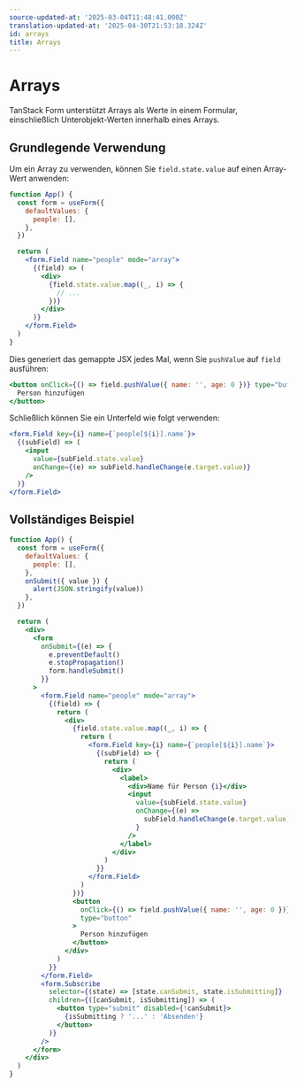 ```yaml
---
source-updated-at: '2025-03-04T11:48:41.000Z'
translation-updated-at: '2025-04-30T21:53:18.324Z'
id: arrays
title: Arrays
---
```


# Arrays

TanStack Form unterstützt Arrays als Werte in einem Formular, einschließlich Unterobjekt-Werten innerhalb eines Arrays.

## Grundlegende Verwendung

Um ein Array zu verwenden, können Sie `field.state.value` auf einen Array-Wert anwenden:

```jsx
function App() {
  const form = useForm({
    defaultValues: {
      people: [],
    },
  })

  return (
    <form.Field name="people" mode="array">
      {(field) => (
        <div>
          {field.state.value.map((_, i) => {
            // ...
          })}
        </div>
      )}
    </form.Field>
  )
}
```

Dies generiert das gemappte JSX jedes Mal, wenn Sie `pushValue` auf `field` ausführen:

```jsx
<button onClick={() => field.pushValue({ name: '', age: 0 })} type="button">
  Person hinzufügen
</button>
```

Schließlich können Sie ein Unterfeld wie folgt verwenden:

```jsx
<form.Field key={i} name={`people[${i}].name`}>
  {(subField) => (
    <input
      value={subField.state.value}
      onChange={(e) => subField.handleChange(e.target.value)}
    />
  )}
</form.Field>
```

## Vollständiges Beispiel

```jsx
function App() {
  const form = useForm({
    defaultValues: {
      people: [],
    },
    onSubmit({ value }) {
      alert(JSON.stringify(value))
    },
  })

  return (
    <div>
      <form
        onSubmit={(e) => {
          e.preventDefault()
          e.stopPropagation()
          form.handleSubmit()
        }}
      >
        <form.Field name="people" mode="array">
          {(field) => {
            return (
              <div>
                {field.state.value.map((_, i) => {
                  return (
                    <form.Field key={i} name={`people[${i}].name`}>
                      {(subField) => {
                        return (
                          <div>
                            <label>
                              <div>Name für Person {i}</div>
                              <input
                                value={subField.state.value}
                                onChange={(e) =>
                                  subField.handleChange(e.target.value)
                                }
                              />
                            </label>
                          </div>
                        )
                      }}
                    </form.Field>
                  )
                })}
                <button
                  onClick={() => field.pushValue({ name: '', age: 0 })}
                  type="button"
                >
                  Person hinzufügen
                </button>
              </div>
            )
          }}
        </form.Field>
        <form.Subscribe
          selector={(state) => [state.canSubmit, state.isSubmitting]}
          children={([canSubmit, isSubmitting]) => (
            <button type="submit" disabled={!canSubmit}>
              {isSubmitting ? '...' : 'Absenden'}
            </button>
          )}
        />
      </form>
    </div>
  )
}
```
